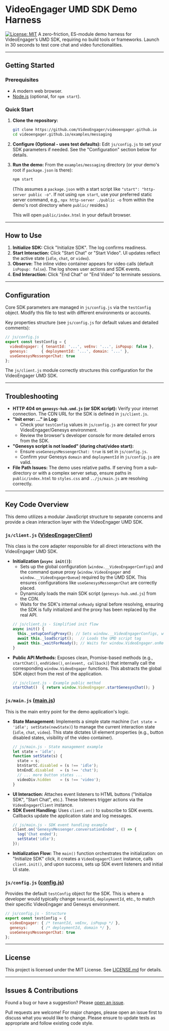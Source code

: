 # VideoEngager UMD SDK Demo Harness

[![License: MIT](https://img.shields.io/badge/License-MIT-yellow.svg)](LICENSE.md)
A zero-friction, ES-module demo harness for VideoEngager’s UMD SDK, requiring no build tools or frameworks. Launch in 30 seconds to test core chat and video functionalities.

---

## Getting Started

### Prerequisites

* A modern web browser.
* [Node.js](https://nodejs.org/) (optional, for `npm start`).

### Quick Start

1.  **Clone the repository:**
    ```bash
    git clone https://github.com/VideoEngager/videoengager.github.io
    cd videoengager.github.io/examples/messaging 
    ```

2.  **Configure (Optional - uses test defaults):**
    Edit `js/config.js` to set your SDK parameters if needed. See the "Configuration" section below for details.

3.  **Run the demo:**
    From the `examples/messaging` directory (or your demo's root if `package.json` is there):
    ```bash
    npm start
    ```
    (This assumes a `package.json` with a start script like `"start": "http-server public -o"`. If not using `npm start`, use your preferred static server command, e.g., `npx http-server ./public -o` from within the demo's root directory where `public/` resides.)

    This will open `public/index.html` in your default browser.

---

## How to Use

1.  **Initialize SDK:** Click "Initialize SDK". The log confirms readiness.
2.  **Start Interaction:** Click "Start Chat" or "Start Video". UI updates reflect the active state (`idle`, `chat`, or `video`).
3.  **Observe:** The inline video container appears for video calls (default `isPopup: false`). The log shows user actions and SDK events.
4.  **End Interaction:** Click "End Chat" or "End Video" to terminate sessions.

---

## Configuration

Core SDK parameters are managed in `js/config.js` via the `testConfig` object. Modify this file to test with different environments or accounts.

Key properties structure (see `js/config.js` for default values and detailed comments):
```javascript
// js/config.js
export const testConfig = {
  videoEngager: { tenantId: '...', veEnv: '...', isPopup: false },
  genesys:      { deploymentId: '...', domain: '...' },
  useGenesysMessengerChat: true
};
```

The `js/client.js` module correctly structures this configuration for the VideoEngager UMD SDK.

-----

## Troubleshooting

  * **HTTP 404 on `genesys-hub.umd.js` (or SDK script):** Verify your internet connection. The CDN URL for the SDK is defined in `js/client.js`.
  * **"Init error: …" in Log:**
      * Check your `testConfig` values in `js/config.js` are correct for your VideoEngager/Genesys environment.
      * Review the browser's developer console for more detailed errors from the SDK.
  * **"Genesys script is not loaded" (during chat/video start):**
      * Ensure `useGenesysMessengerChat: true` is set in `js/config.js`.
      * Confirm your Genesys `domain` and `deploymentId` in `js/config.js` are valid.
  * **File Path Issues:** The demo uses relative paths. If serving from a sub-directory or with a complex server setup, ensure paths in `public/index.html` to `styles.css` and `../js/main.js` are resolving correctly.

-----

## Key Code Overview

This demo utilizes a modular JavaScript structure to separate concerns and provide a clean interaction layer with the VideoEngager UMD SDK.

### `js/client.js` ([VideoEngagerClient](js/client.js))

This class is the core adapter responsible for all direct interactions with the VideoEngager UMD SDK.

  * **Initialization (`async init()`):**
      * Sets up the global configuration (`window.__VideoEngagerConfigs`) and the command queue proxy (`window.VideoEngager` and `window.__VideoEngagerQueue`) required by the UMD SDK. This ensures configurations like `useGenesysMessengerChat` are correctly placed.
      * Dynamically loads the main SDK script (`genesys-hub.umd.js`) from the CDN.
      * Waits for the SDK's internal `onReady` signal before resolving, ensuring the SDK is fully initialized and the proxy has been replaced by the real API.
    <!-- end list -->
    ```javascript
    // js/client.js - Simplified init flow
    async init() {
      this._setupConfigProxy(); // Sets window.__VideoEngagerConfigs, window.VideoEngager proxy
      await this._loadScript();   // Loads the UMD script tag
      await this._waitForReady(); // Waits for window.VideoEngager.onReady() callback
    }
    ```
  * **Public API Methods:** Exposes clean, Promise-based methods (e.g., `startChat()`, `endVideo()`, `on(event, callback)`) that internally call the corresponding `window.VideoEngager` functions. This abstracts the global SDK object from the rest of the application.
    ```javascript
    // js/client.js - Example public method
    startChat()  { return window.VideoEngager.startGenesysChat(); }
    ```

### `js/main.js` ([main.js](js/main.js))

This is the main entry point for the demo application's logic.

  * **State Management:** Implements a simple state machine (`let state = 'idle'; setState(newState)`) to manage the current interaction state (`idle`, `chat`, `video`). This state dictates UI element properties (e.g., button disabled states, visibility of the video container).
    ```javascript
    // js/main.js - State management example
    let state = 'idle';
    function setState(s) {
      state = s;
      btnStartC.disabled = (s !== 'idle');
      btnEndC.disabled   = (s !== 'chat');
      // ... more button states ...
      videoDiv.hidden    = (s !== 'video');
    }
    ```
  * **UI Interaction:** Attaches event listeners to HTML buttons ("Initialize SDK", "Start Chat", etc.). These listeners trigger actions via the `VideoEngagerClient` instance.
  * **SDK Event Handling:** Uses `client.on()` to subscribe to SDK events. Callbacks update the application state and log messages.
    ```javascript
    // js/main.js - SDK event handling example
    client.on('GenesysMessenger.conversationEnded', () => {
      log('Chat ended');
      setState('idle');
    });
    ```
  * **Initialization Flow:** The `main()` function orchestrates the initialization: on "Initialize SDK" click, it creates a `VideoEngagerClient` instance, calls `client.init()`, and upon success, sets up SDK event listeners and initial UI state.

### `js/config.js` ([config.js](js/config.js))

Provides the default `testConfig` object for the SDK. This is where a developer would typically change `tenantId`, `deploymentId`, etc., to match their specific VideoEngager and Genesys environment.

```javascript
// js/config.js - Structure
export const testConfig = {
  videoEngager: { /* tenantId, veEnv, isPopup */ },
  genesys:      { /* deploymentId, domain */ },
  useGenesysMessengerChat: true
};
```

-----

## License

This project is licensed under the MIT License. See [LICENSE.md](LICENSE.md) for details.

-----

## Issues & Contributions

Found a bug or have a suggestion? Please [open an issue](https://github.com/VideoEngager/videoengager.github.io/issues).

Pull requests are welcome\! For major changes, please open an issue first to discuss what you would like to change. Please ensure to update tests as appropriate and follow existing code style.
